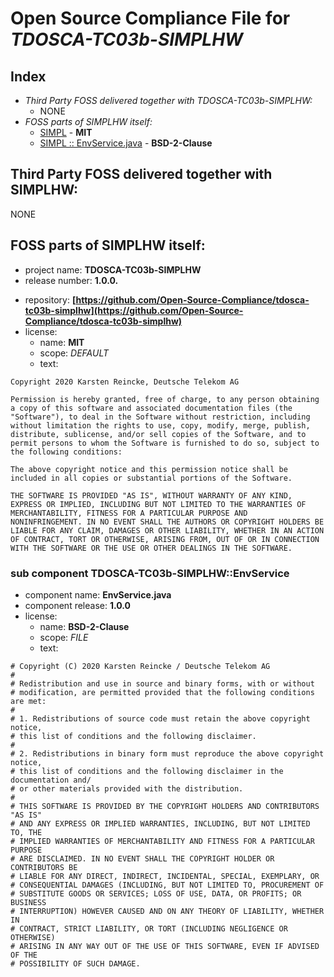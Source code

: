 # **O**pen **S**ource **C**ompliance **F**ile for *TDOSCA-TC03b-SIMPLHW*

<!-- if your work is open source software too, treat as part of this list -->
## Index
* *Third Party FOSS delivered together with TDOSCA-TC03b-SIMPLHW:*
  - NONE
* *FOSS parts of SIMPLHW itself:*
  - [SIMPL](#simpl) - **MIT**
  - [SIMPL :: EnvService.java](#EnvService) - **BSD-2-Clause**

<!-- ## SIMPLHW uses the following third party OSS components: -->
## Third Party FOSS delivered together with SIMPLHW:

NONE

## FOSS parts of SIMPLHW itself: <a id="simpl"></a>

* project name: **TDOSCA-TC03b-SIMPLHW**
* release number: **1.0.0.**
<!-- * homepage:  * -->
* repository: **[https://github.com/Open-Source-Compliance/tdosca-tc03b-simplhw](https://github.com/Open-Source-Compliance/tdosca-tc03b-simplhw)**
* license:
  - name: **MIT**
  - scope: *DEFAULT*
  - text:

```
Copyright 2020 Karsten Reincke, Deutsche Telekom AG

Permission is hereby granted, free of charge, to any person obtaining
a copy of this software and associated documentation files (the
"Software"), to deal in the Software without restriction, including
without limitation the rights to use, copy, modify, merge, publish,
distribute, sublicense, and/or sell copies of the Software, and to
permit persons to whom the Software is furnished to do so, subject to
the following conditions:

The above copyright notice and this permission notice shall be
included in all copies or substantial portions of the Software.

THE SOFTWARE IS PROVIDED "AS IS", WITHOUT WARRANTY OF ANY KIND,
EXPRESS OR IMPLIED, INCLUDING BUT NOT LIMITED TO THE WARRANTIES OF
MERCHANTABILITY, FITNESS FOR A PARTICULAR PURPOSE AND
NONINFRINGEMENT. IN NO EVENT SHALL THE AUTHORS OR COPYRIGHT HOLDERS BE
LIABLE FOR ANY CLAIM, DAMAGES OR OTHER LIABILITY, WHETHER IN AN ACTION
OF CONTRACT, TORT OR OTHERWISE, ARISING FROM, OUT OF OR IN CONNECTION
WITH THE SOFTWARE OR THE USE OR OTHER DEALINGS IN THE SOFTWARE.
```

### sub component TDOSCA-TC03b-SIMPLHW::EnvService <a id="EnvService"></a>

* component name: **EnvService.java**
* component release: **1.0.0**
* license:
  - name: **BSD-2-Clause**
  - scope: *FILE*
  - text:

```
# Copyright (C) 2020 Karsten Reincke / Deutsche Telekom AG
#
# Redistribution and use in source and binary forms, with or without
# modification, are permitted provided that the following conditions are met:
#
# 1. Redistributions of source code must retain the above copyright notice,
# this list of conditions and the following disclaimer.
#
# 2. Redistributions in binary form must reproduce the above copyright notice,
# this list of conditions and the following disclaimer in the documentation and/
# or other materials provided with the distribution.
#
# THIS SOFTWARE IS PROVIDED BY THE COPYRIGHT HOLDERS AND CONTRIBUTORS "AS IS"
# AND ANY EXPRESS OR IMPLIED WARRANTIES, INCLUDING, BUT NOT LIMITED TO, THE
# IMPLIED WARRANTIES OF MERCHANTABILITY AND FITNESS FOR A PARTICULAR PURPOSE
# ARE DISCLAIMED. IN NO EVENT SHALL THE COPYRIGHT HOLDER OR CONTRIBUTORS BE
# LIABLE FOR ANY DIRECT, INDIRECT, INCIDENTAL, SPECIAL, EXEMPLARY, OR
# CONSEQUENTIAL DAMAGES (INCLUDING, BUT NOT LIMITED TO, PROCUREMENT OF
# SUBSTITUTE GOODS OR SERVICES; LOSS OF USE, DATA, OR PROFITS; OR BUSINESS
# INTERRUPTION) HOWEVER CAUSED AND ON ANY THEORY OF LIABILITY, WHETHER IN
# CONTRACT, STRICT LIABILITY, OR TORT (INCLUDING NEGLIGENCE OR OTHERWISE)
# ARISING IN ANY WAY OUT OF THE USE OF THIS SOFTWARE, EVEN IF ADVISED OF THE
# POSSIBILITY OF SUCH DAMAGE.
```
